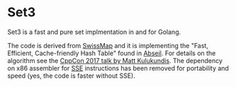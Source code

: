 # Set3

Set3 is a fast and pure set implmentation in and for Golang.

The code is derived from [SwissMap](https://github.com/dolthub/swiss) and it is implementing the "Fast, Efficient, Cache-friendly Hash Table" found in [Abseil](https://abseil.io/blog/20180927-swisstables). For details on the algorithm see the [CppCon 2017 talk by Matt Kulukundis](https://www.youtube.com/watch?v=ncHmEUmJZf4). The dependency on x86 assembler for [SSE](https://en.wikipedia.org/wiki/Streaming_SIMD_Extensions) instructions has been removed for portability and speed (yes, the code is faster without SSE).
